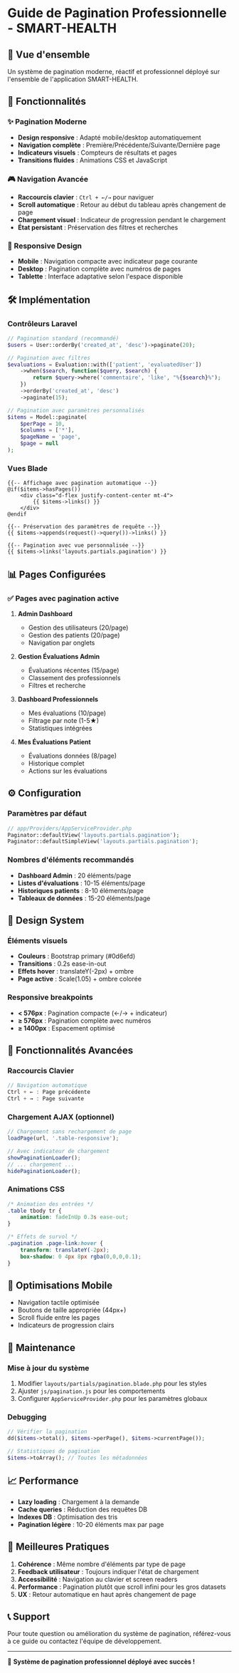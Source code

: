 # Guide de Pagination Professionnelle - SMART-HEALTH

## 🎯 Vue d'ensemble

Un système de pagination moderne, réactif et professionnel déployé sur l'ensemble de l'application SMART-HEALTH.

## 🚀 Fonctionnalités

### ✨ Pagination Moderne
- **Design responsive** : Adapté mobile/desktop automatiquement
- **Navigation complète** : Première/Précédente/Suivante/Dernière page
- **Indicateurs visuels** : Compteurs de résultats et pages
- **Transitions fluides** : Animations CSS et JavaScript

### 🎮 Navigation Avancée
- **Raccourcis clavier** : `Ctrl + ←/→` pour naviguer
- **Scroll automatique** : Retour au début du tableau après changement de page
- **Chargement visuel** : Indicateur de progression pendant le chargement
- **État persistant** : Préservation des filtres et recherches

### 📱 Responsive Design
- **Mobile** : Navigation compacte avec indicateur page courante
- **Desktop** : Pagination complète avec numéros de pages
- **Tablette** : Interface adaptative selon l'espace disponible

## 🛠️ Implémentation

### Contrôleurs Laravel

```php
// Pagination standard (recommandé)
$users = User::orderBy('created_at', 'desc')->paginate(20);

// Pagination avec filtres
$evaluations = Evaluation::with(['patient', 'evaluatedUser'])
    ->when($search, function($query, $search) {
        return $query->where('commentaire', 'like', "%{$search}%");
    })
    ->orderBy('created_at', 'desc')
    ->paginate(15);

// Pagination avec paramètres personnalisés
$items = Model::paginate(
    $perPage = 10,
    $columns = ['*'], 
    $pageName = 'page',
    $page = null
);
```

### Vues Blade

```blade
{{-- Affichage avec pagination automatique --}}
@if($items->hasPages())
    <div class="d-flex justify-content-center mt-4">
        {{ $items->links() }}
    </div>
@endif

{{-- Préservation des paramètres de requête --}}
{{ $items->appends(request()->query())->links() }}

{{-- Pagination avec vue personnalisée --}}
{{ $items->links('layouts.partials.pagination') }}
```

## 📊 Pages Configurées

### ✅ Pages avec pagination active

1. **Admin Dashboard**
   - Gestion des utilisateurs (20/page)
   - Gestion des patients (20/page)
   - Navigation par onglets

2. **Gestion Évaluations Admin**
   - Évaluations récentes (15/page)
   - Classement des professionnels
   - Filtres et recherche

3. **Dashboard Professionnels**
   - Mes évaluations (10/page)
   - Filtrage par note (1-5★)
   - Statistiques intégrées

4. **Mes Évaluations Patient**
   - Évaluations données (8/page)
   - Historique complet
   - Actions sur les évaluations

## ⚙️ Configuration

### Paramètres par défaut

```php
// app/Providers/AppServiceProvider.php
Paginator::defaultView('layouts.partials.pagination');
Paginator::defaultSimpleView('layouts.partials.pagination');
```

### Nombres d'éléments recommandés

- **Dashboard Admin** : 20 éléments/page
- **Listes d'évaluations** : 10-15 éléments/page
- **Historiques patients** : 8-10 éléments/page
- **Tableaux de données** : 15-20 éléments/page

## 🎨 Design System

### Éléments visuels

- **Couleurs** : Bootstrap primary (#0d6efd)
- **Transitions** : 0.2s ease-in-out
- **Effets hover** : translateY(-2px) + ombre
- **Page active** : Scale(1.05) + ombre colorée

### Responsive breakpoints

- **< 576px** : Pagination compacte (←/→ + indicateur)
- **≥ 576px** : Pagination complète avec numéros
- **≥ 1400px** : Espacement optimisé

## 🚀 Fonctionnalités Avancées

### Raccourcis Clavier

```javascript
// Navigation automatique
Ctrl + ← : Page précédente
Ctrl + → : Page suivante
```

### Chargement AJAX (optionnel)

```javascript
// Chargement sans rechargement de page
loadPage(url, '.table-responsive');

// Avec indicateur de chargement
showPaginationLoader();
// ... chargement ...
hidePaginationLoader();
```

### Animations CSS

```css
/* Animation des entrées */
.table tbody tr {
    animation: fadeInUp 0.3s ease-out;
}

/* Effets de survol */
.pagination .page-link:hover {
    transform: translateY(-2px);
    box-shadow: 0 4px 8px rgba(0,0,0,0.1);
}
```

## 📱 Optimisations Mobile

- Navigation tactile optimisée
- Boutons de taille appropriée (44px+)
- Scroll fluide entre les pages
- Indicateurs de progression clairs

## 🔧 Maintenance

### Mise à jour du système

1. Modifier `layouts/partials/pagination.blade.php` pour les styles
2. Ajuster `js/pagination.js` pour les comportements
3. Configurer `AppServiceProvider.php` pour les paramètres globaux

### Debugging

```php
// Vérifier la pagination
dd($items->total(), $items->perPage(), $items->currentPage());

// Statistiques de pagination
$items->toArray(); // Toutes les métadonnées
```

## 📈 Performance

- **Lazy loading** : Chargement à la demande
- **Cache queries** : Réduction des requêtes DB
- **Indexes DB** : Optimisation des tris
- **Pagination légère** : 10-20 éléments max par page

## 🎯 Meilleures Pratiques

1. **Cohérence** : Même nombre d'éléments par type de page
2. **Feedback utilisateur** : Toujours indiquer l'état de chargement
3. **Accessibilité** : Navigation au clavier et screen readers
4. **Performance** : Pagination plutôt que scroll infini pour les gros datasets
5. **UX** : Retour automatique en haut après changement de page

## 📞 Support

Pour toute question ou amélioration du système de pagination, référez-vous à ce guide ou contactez l'équipe de développement.

---

🎉 **Système de pagination professionnel déployé avec succès !**